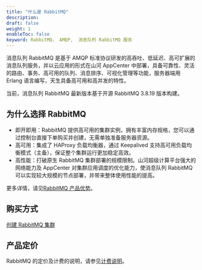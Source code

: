 ```yaml
---
title: "什么是 RabbitMQ"
description: 
draft: false
weight: 1
enableToc: false
keyword: RabbitMQ， AMQP,  消息队列 RabbitMQ 服务
---
```


消息队列 RabbitMQ 是基于 AMQP 标准协议研发的高吞吐、低延迟、高可扩展的消息队列服务，并以云应用的形式在山河 AppCenter 中部署，具备可靠性、灵活的路由、事务、高可用的队列、消息排序、可视化管理等功能，服务器端用 Erlang 语言编写，天生具备高可用和高并发的特性。

当前，消息队列 RabbitMQ 最新版本基于开源 RabbitMQ 3.8.19 版本构建。

## 为什么选择 RabbitMQ

- 即开即用：RabbitMQ 提供高可用的集群实例，拥有丰富内存规格，您可以通过控制台直接下单购买并创建，无需单独准备服务器资源。
- 高可用：集成了 HAProxy 负载均衡器，通过 Keepalived 支持高可用负载均衡模式（主备），保证整个集群运行更加稳定高效。
- 高性能：打破原生 RabbitMQ 集群部署的规模限制。山河超级计算平台强大的网络能力及 AppCenter 对集群应用调度的优化能力，使消息队列 RabbitMQ 可以实现较大规模的节点部署，并带来整体使用性能的提高。

更多详情，请见[RabbitMQ 产品优势](../func)。

## 购买方式

[创建 RabbitMQ 集群](../../quickstart/quick_start)

## 产品定价

RabbitMQ 的定价及计费的说明，请参见[计费说明](../../billing/price/)。

